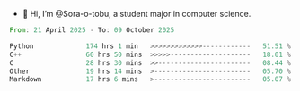 - 👋 Hi, I’m @Sora-o-tobu, a student major in computer science.

<!--START_SECTION:waka-->

```rust
From: 21 April 2025 - To: 09 October 2025

Python             174 hrs 1 min   >>>>>>>>>>>>>------------   51.51 %
C++                60 hrs 50 mins  >>>>>--------------------   18.01 %
C                  28 hrs 30 mins  >>-----------------------   08.44 %
Other              19 hrs 14 mins  >------------------------   05.70 %
Markdown           17 hrs 6 mins   >------------------------   05.07 %
```

<!--END_SECTION:waka-->

<!---
<img align='center' src='https://raw.githubusercontent.com/Sora-o-tobu/Sora-o-tobu/main/OneLastSora.png' width='410px'>
--->
<!---
Sora-o-tobu/Sora-o-tobu is a ✨ special ✨ repository because its `README.md` (this file) appears on your GitHub profile.
You can click the Preview link to take a look at your changes.
--->
